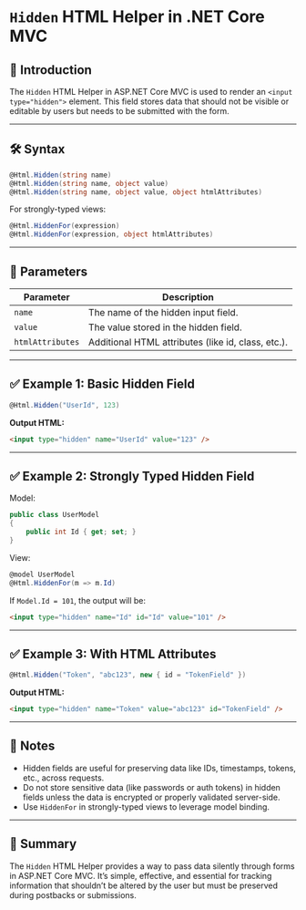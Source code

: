 # `Hidden` HTML Helper in .NET Core MVC

## 🧾 Introduction

The `Hidden` HTML Helper in ASP.NET Core MVC is used to render an `<input type="hidden">` element. This field stores data that should not be visible or editable by users but needs to be submitted with the form.

---

## 🛠️ Syntax

```csharp
@Html.Hidden(string name)
@Html.Hidden(string name, object value)
@Html.Hidden(string name, object value, object htmlAttributes)
```

For strongly-typed views:

```csharp
@Html.HiddenFor(expression)
@Html.HiddenFor(expression, object htmlAttributes)
```

---

## 📌 Parameters

| Parameter       | Description                                                                 |
|------------------|-----------------------------------------------------------------------------|
| `name`           | The name of the hidden input field.                                         |
| `value`          | The value stored in the hidden field.                                       |
| `htmlAttributes` | Additional HTML attributes (like id, class, etc.).                         |

---

## ✅ Example 1: Basic Hidden Field

```csharp
@Html.Hidden("UserId", 123)
```

**Output HTML:**

```html
<input type="hidden" name="UserId" value="123" />
```

---

## ✅ Example 2: Strongly Typed Hidden Field

Model:

```csharp
public class UserModel
{
    public int Id { get; set; }
}
```

View:

```csharp
@model UserModel
@Html.HiddenFor(m => m.Id)
```

If `Model.Id = 101`, the output will be:

```html
<input type="hidden" name="Id" id="Id" value="101" />
```

---

## ✅ Example 3: With HTML Attributes

```csharp
@Html.Hidden("Token", "abc123", new { id = "TokenField" })
```

**Output HTML:**

```html
<input type="hidden" name="Token" value="abc123" id="TokenField" />
```

---

## 🧠 Notes

- Hidden fields are useful for preserving data like IDs, timestamps, tokens, etc., across requests.
- Do not store sensitive data (like passwords or auth tokens) in hidden fields unless the data is encrypted or properly validated server-side.
- Use `HiddenFor` in strongly-typed views to leverage model binding.

---

## 🏁 Summary

The `Hidden` HTML Helper provides a way to pass data silently through forms in ASP.NET Core MVC. It’s simple, effective, and essential for tracking information that shouldn’t be altered by the user but must be preserved during postbacks or submissions.